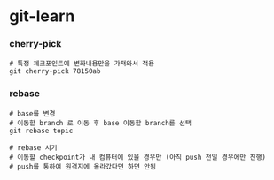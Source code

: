 # git-learn

### cherry-pick
```
# 특정 체크포인트에 변화내용만을 가져와서 적용
git cherry-pick 78150ab
```


### rebase
```
# base를 변경
# 이동할 branch 로 이동 후 base 이동할 branch를 선택
git rebase topic

# rebase 시기
# 이동할 checkpoint가 내 컴퓨터에 있을 경우만 (아직 push 전일 경우에만 진행)
# push를 통하여 원격지에 올라갔다면 하면 안됨
```

